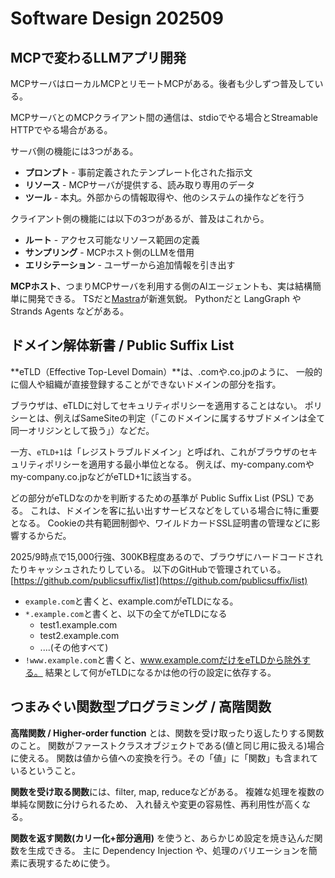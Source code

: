 # Software Design 202509

## MCPで変わるLLMアプリ開発

MCPサーバはローカルMCPとリモートMCPがある。後者も少しずつ普及している。

MCPサーバとのMCPクライアント間の通信は、stdioでやる場合とStreamable HTTPでやる場合がある。

サーバ側の機能には3つがある。

- **プロンプト** - 事前定義されたテンプレート化された指示文
- **リソース** - MCPサーバが提供する、読み取り専用のデータ
- **ツール** - 本丸。外部からの情報取得や、他のシステムの操作などを行う

クライアント側の機能には以下の3つがあるが、普及はこれから。

- **ルート** - アクセス可能なリソース範囲の定義
- **サンプリング** - MCPホスト側のLLMを借用
- **エリシテーション** - ユーザーから追加情報を引き出す

**MCPホスト**、つまりMCPサーバを利用する側のAIエージェントも、実は結構簡単に開発できる。
TSだと[Mastra](https://github.com/mastra-ai/mastra)が新進気鋭。
Pythonだと LangGraph や Strands Agents などがある。

## ドメイン解体新書 / Public Suffix List

**eTLD（Effective Top-Level Domain）**は、.comや.co.jpのように、
一般的に個人や組織が直接登録することができないドメインの部分を指す。

ブラウザは、eTLDに対してセキュリティポリシーを適用することはない。
ポリシーとは、例えばSameSiteの判定（「このドメインに属するサブドメインは全て同一オリジンとして扱う」）などだ。

一方、`eTLD+1`は「レジストラブルドメイン」と呼ばれ、これがブラウザのセキュリティポリシーを適用する最小単位となる。
例えば、my-company.comやmy-company.co.jpなどがeTLD+1に該当する。

どの部分がeTLDなのかを判断するための基準が Public Suffix List (PSL) である。
これは、ドメインを客に払い出すサービスなどをしている場合に特に重要となる。
Cookieの共有範囲制御や、ワイルドカードSSL証明書の管理などに影響するからだ。

2025/9時点で15,000行強、300KB程度あるので、ブラウザにハードコードされたりキャッシュされたりしている。
以下のGitHubで管理されている。
[https://github.com/publicsuffix/list](https://github.com/publicsuffix/list)

- `example.com`と書くと、example.comがeTLDになる。
- `*.example.com`と書くと、以下の全てがeTLDになる
  - test1.example.com
  - test2.example.com
  - ....(その他すべて)
- `!www.example.com`と書くと、www.example.comだけをeTLDから除外する。
  結果として何がeTLDになるかは他の行の設定に依存する。

## つまみぐい関数型プログラミング / 高階関数

**高階関数 / Higher-order function** とは、関数を受け取ったり返したりする関数のこと。
関数がファーストクラスオブジェクトである(値と同じ用に扱える)場合に使える。
関数は値から値への変換を行う。その「値」に「関数」も含まれているということ。

**関数を受け取る関数**には、filter, map, reduceなどがある。
複雑な処理を複数の単純な関数に分けられるため、
入れ替えや変更の容易性、再利用性が高くなる。

**関数を返す関数(カリー化+部分適用)** を使うと、あらかじめ設定を焼き込んだ関数を生成できる。
主に Dependency Injection や、処理のバリエーションを簡素に表現するために使う。
